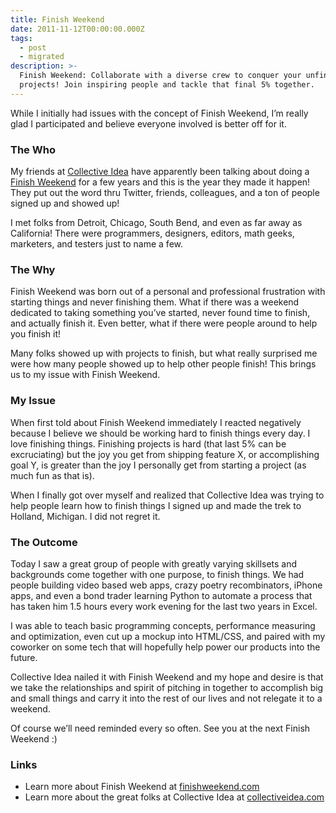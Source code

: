 ```yaml
---
title: Finish Weekend
date: 2011-11-12T00:00:00.000Z
tags:
  - post
  - migrated
description: >-
  Finish Weekend: Collaborate with a diverse crew to conquer your unfinished
  projects! Join inspiring people and tackle that final 5% together.
---
```


While I initially had issues with the concept of Finish Weekend, I’m really glad I participated and believe everyone involved is better off for it.

### The Who

My friends at [Collective Idea](http://collectiveidea.com) have apparently been talking about doing a [Finish Weekend](http://finishweekend.com) for a few years and this is the year they made it happen! They put out the word thru Twitter, friends, colleagues, and a ton of people signed up and showed up!

I met folks from Detroit, Chicago, South Bend, and even as far away as California! There were programmers, designers, editors, math geeks, marketers, and testers just to name a few.

### The Why

Finish Weekend was born out of a personal and professional frustration with starting things and never finishing them. What if there was a weekend dedicated to taking something you’ve started, never found time to finish, and actually finish it. Even better, what if there were people around to help you finish it!

Many folks showed up with projects to finish, but what really surprised me were how many people showed up to help other people finish! This brings us to my issue with Finish Weekend.

### My Issue

When first told about Finish Weekend immediately I reacted negatively because I believe we should be working hard to finish things every day. I love finishing things. Finishing projects is hard (that last 5% can be excruciating) but the joy you get from shipping feature X, or accomplishing goal Y, is greater than the joy I personally get from starting a project (as much fun as that is).

When I finally got over myself and realized that Collective Idea was trying to help people learn how to finish things I signed up and made the trek to Holland, Michigan. I did not regret it.

### The Outcome

Today I saw a great group of people with greatly varying skillsets and backgrounds come together with one purpose, to finish things. We had people building video based web apps, crazy poetry recombinators, iPhone apps, and even a bond trader learning Python to automate a process that has taken him 1.5 hours every work evening for the last two years in Excel.

I was able to teach basic programming concepts, performance measuring and optimization, even cut up a mockup into HTML/CSS, and paired with my coworker on some tech that will hopefully help power our products into the future.

Collective Idea nailed it with Finish Weekend and my hope and desire is that we take the relationships and spirit of pitching in together to accomplish big and small things and carry it into the rest of our lives and not relegate it to a weekend.

Of course we’ll need reminded every so often. See you at the next Finish Weekend :)

### Links

- Learn more about Finish Weekend at [finishweekend.com](http://finishweekend.com)
- Learn more about the great folks at Collective Idea at [collectiveidea.com](http://collectiveidea.com)

